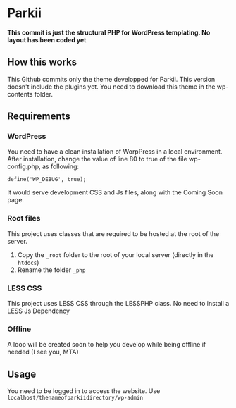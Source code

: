 # Parkii
**This commit is just the structural PHP for WordPress templating. No layout has been coded yet**

## How this works
This Github commits only the theme developped for Parkii. This version doesn't include the plugins yet. You need to download this theme in the wp-contents folder.

## Requirements
### WordPress
You need to have a clean installation of WorpPress in a local environment. 
After installation, change the value of line 80 to true of the file wp-config.php, as following:
```
define('WP_DEBUG', true);
```
It would serve development CSS and Js files, along with the Coming Soon page.

### Root files
This project uses classes that are required to be hosted at the root of the server. 
1. Copy the ```_root``` folder to the root of your local server (directly in the ```htdocs```)
2. Rename the folder ```_php```

### LESS CSS
This project uses LESS CSS through the LESSPHP class. No need to install a LESS Js Dependency

### Offline
A loop will be created soon to help you develop while being offline if needed (I see you, MTA)

## Usage
You need to be logged in to access the website. Use ```localhost/thenameofparkiidirectory/wp-admin```
